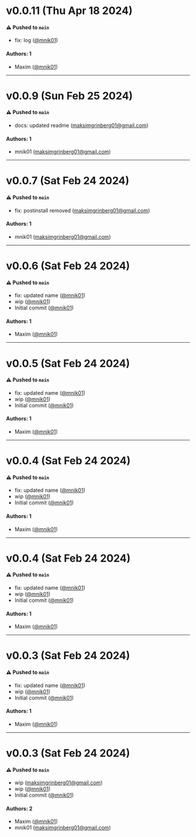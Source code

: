 # v0.0.11 (Thu Apr 18 2024)

#### ⚠️ Pushed to `main`

- fix: log ([@mnik01](https://github.com/mnik01))

#### Authors: 1

- Maxim ([@mnik01](https://github.com/mnik01))

---

# v0.0.9 (Sun Feb 25 2024)

#### ⚠️ Pushed to `main`

- docs: updated readme (maksimgrinberg01@gmail.com)

#### Authors: 1

- mnik01 (maksimgrinberg01@gmail.com)

---

# v0.0.7 (Sat Feb 24 2024)

#### ⚠️ Pushed to `main`

- fix: postinstall removed (maksimgrinberg01@gmail.com)

#### Authors: 1

- mnik01 (maksimgrinberg01@gmail.com)

---

# v0.0.6 (Sat Feb 24 2024)

#### ⚠️ Pushed to `main`

- fix: updated name ([@mnik01](https://github.com/mnik01))
- wip ([@mnik01](https://github.com/mnik01))
- Initial commit ([@mnik01](https://github.com/mnik01))

#### Authors: 1

- Maxim ([@mnik01](https://github.com/mnik01))

---

# v0.0.5 (Sat Feb 24 2024)

#### ⚠️ Pushed to `main`

- fix: updated name ([@mnik01](https://github.com/mnik01))
- wip ([@mnik01](https://github.com/mnik01))
- Initial commit ([@mnik01](https://github.com/mnik01))

#### Authors: 1

- Maxim ([@mnik01](https://github.com/mnik01))

---

# v0.0.4 (Sat Feb 24 2024)

#### ⚠️ Pushed to `main`

- fix: updated name ([@mnik01](https://github.com/mnik01))
- wip ([@mnik01](https://github.com/mnik01))
- Initial commit ([@mnik01](https://github.com/mnik01))

#### Authors: 1

- Maxim ([@mnik01](https://github.com/mnik01))

---

# v0.0.4 (Sat Feb 24 2024)

#### ⚠️ Pushed to `main`

- fix: updated name ([@mnik01](https://github.com/mnik01))
- wip ([@mnik01](https://github.com/mnik01))
- Initial commit ([@mnik01](https://github.com/mnik01))

#### Authors: 1

- Maxim ([@mnik01](https://github.com/mnik01))

---

# v0.0.3 (Sat Feb 24 2024)

#### ⚠️ Pushed to `main`

- fix: updated name ([@mnik01](https://github.com/mnik01))
- wip ([@mnik01](https://github.com/mnik01))
- Initial commit ([@mnik01](https://github.com/mnik01))

#### Authors: 1

- Maxim ([@mnik01](https://github.com/mnik01))

---

# v0.0.3 (Sat Feb 24 2024)

#### ⚠️ Pushed to `main`

- wip (maksimgrinberg01@gmail.com)
- wip ([@mnik01](https://github.com/mnik01))
- Initial commit ([@mnik01](https://github.com/mnik01))

#### Authors: 2

- Maxim ([@mnik01](https://github.com/mnik01))
- mnik01 (maksimgrinberg01@gmail.com)
